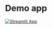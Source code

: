 # Demo app
[![Streamlit App](https://static.streamlit.io/badges/streamlit_badge_black_white.svg)](https://strava-upwrapped.streamlit.app/)

